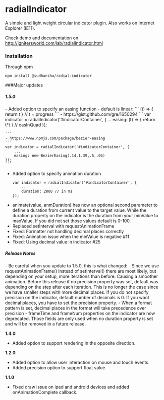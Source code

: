 # radialIndicator
A simple and light weight circular indicator plugin. Also works on Internet Explorer (IE11).

Check demo and documentation on <a href="http://ignitersworld.com/lab/radialIndicator.html">http://ignitersworld.com/lab/radialIndicator.html</a>

### Installation
Through npm
```
npm install @sudhanshu/radial-indicator
```

###Major updates

<h5>1.5.0</h5>
- Added option to specify an easing function
    - default is linear: 
    ```
    (t) => { return t } // t = progress
    ```
    - https://gist.github.com/gre/1650294
    ```
    var indicator = radialIndicator('#indicatorContainer', {
            ...
            easing: (t) => { return t*t } // easInQuad
        });
    
    ```
    - https://www.npmjs.com/package/bezier-easing
    ```
    var indicator = radialIndicator('#indicatorContainer', {
        ...
        easing: new BezierEasing(.14,1.39,.5,.04)
    });
    ```
- Added option to specify animation duration
    ```
    var indicator = radialIndicator('#indicatorContainer', {
        ...
        duration: 2000 // in ms
    });
    ```
- animate(value, anmDuration) has now an optional second parameter to define a duration 
from current value to the target value. While the duration property on the indicator is
the duration from your minValue to maxValue. If you did not set those values default is 0-100.
- Replaced setInterval with requestAnimationFrame
- Fixed: Formatter not handling decimal places correctly
- Fixed: Animation issue when the minValue is negative #11
- Fixed: Using decimal value in indicator #25

<h5>Release Notes</h5>
- Be careful when you update to 1.5.0, this is what changed:
    - Since we use requestAnimationFrame() instead of setInterval() there are
    most likely, but depending on your setup, more iterations than before. Causing 
    a smoother animation. Before this release if no precision property was set, default
    was depending on the step after each iteration. This is no longer the case since we have
    smaller steps with more decimal places. If you do not specify precision on the indicator,
    default number of decimals is 0. If you want decimal places, you have to set the
    precision property.
    - When a format pattern is set, decimal places in the format will take precedence
    over precision
    - frameTime and frameNum properties on the indicator are now deprecated. Those fields
    are only used when no duration property is set and will be removed in a future release.


<strong>1.4.0</strong>
- Added option to support rendering in the opposite direction.

<strong>1.2.0</strong>
- Added option to allow user interaction on mouse and touch events.
- Added precision option to support float value.

<strong>1.1.0</strong>
- Fixed draw issue on ipad and android devices and added onAnimationComplete callback.
